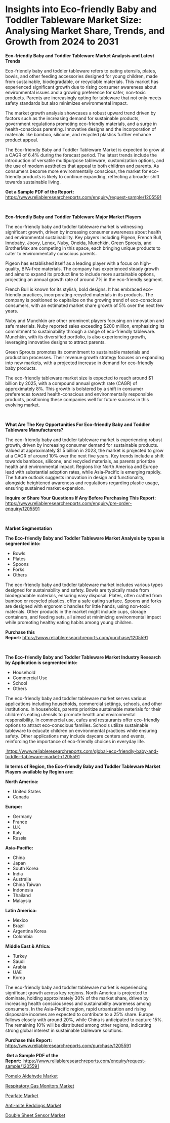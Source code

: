 <p><h1>Insights into Eco-friendly Baby and Toddler Tableware Market Size: Analysing Market Share, Trends, and Growth from 2024 to 2031</h1></p><p><strong>Eco-friendly Baby and Toddler Tableware Market Analysis and Latest Trends</strong></p>
<p><p>Eco-friendly baby and toddler tableware refers to eating utensils, plates, bowls, and other feeding accessories designed for young children, made from sustainable, biodegradable, or recyclable materials. This market has experienced significant growth due to rising consumer awareness about environmental issues and a growing preference for safer, non-toxic products. Parents are increasingly opting for tableware that not only meets safety standards but also minimizes environmental impact.</p><p>The market growth analysis showcases a robust upward trend driven by factors such as the increasing demand for sustainable products, government regulations promoting eco-friendly materials, and a surge in health-conscious parenting. Innovative designs and the incorporation of materials like bamboo, silicone, and recycled plastics further enhance product appeal.</p><p>The Eco-friendly Baby and Toddler Tableware Market is expected to grow at a CAGR of 6.4% during the forecast period. The latest trends include the introduction of versatile multipurpose tableware, customization options, and the use of modern aesthetics that appeal to both children and parents. As consumers become more environmentally conscious, the market for eco-friendly products is likely to continue expanding, reflecting a broader shift towards sustainable living.</p></p>
<p><strong>Get a Sample PDF of the Report:&nbsp;</strong> <a href="https://www.reliableresearchreports.com/enquiry/request-sample/1205591?utm_campaign=1479&utm_medium=2&utm_source=Github&utm_content=ia&utm_term=16102024&utm_id=eco-friendly-baby-and-toddler-tableware">https://www.reliableresearchreports.com/enquiry/request-sample/1205591</a></p>
<p>&nbsp;</p>
<p><strong>Eco-friendly Baby and Toddler Tableware Major Market Players</strong></p>
<p><p>The eco-friendly baby and toddler tableware market is witnessing significant growth, driven by increasing consumer awareness about health and environmental sustainability. Key players including Pigeon, French Bull, Innobaby, Joovy, Lenox, Nuby, Oneida, Munchkin, Green Sprouts, and BrotherMax are competing in this space, each bringing unique products to cater to environmentally conscious parents.</p><p>Pigeon has established itself as a leading player with a focus on high-quality, BPA-free materials. The company has experienced steady growth and aims to expand its product line to include more sustainable options, projecting an annual growth rate of around 7% in the eco-friendly segment.</p><p>French Bull is known for its stylish, bold designs. It has embraced eco-friendly practices, incorporating recycled materials in its products. The company is positioned to capitalize on the growing trend of eco-conscious consumers, with an estimated market share growth of 5% over the next few years.</p><p>Nuby and Munchkin are other prominent players focusing on innovation and safe materials. Nuby reported sales exceeding $200 million, emphasizing its commitment to sustainability through a range of eco-friendly tableware. Munchkin, with its diversified portfolio, is also experiencing growth, leveraging innovative designs to attract parents.</p><p>Green Sprouts promotes its commitment to sustainable materials and production processes. Their revenue growth strategy focuses on expanding into new markets, with a projected increase in demand for eco-friendly baby products.</p><p>The eco-friendly tableware market size is expected to reach around $1 billion by 2025, with a compound annual growth rate (CAGR) of approximately 8%. This growth is bolstered by a shift in consumer preferences toward health-conscious and environmentally responsible products, positioning these companies well for future success in this evolving market.</p></p>
<p>&nbsp;</p>
<p><strong>What Are The Key Opportunities For Eco-friendly Baby and Toddler Tableware Manufacturers?</strong></p>
<p><p>The eco-friendly baby and toddler tableware market is experiencing robust growth, driven by increasing consumer demand for sustainable products. Valued at approximately $1.5 billion in 2023, the market is projected to grow at a CAGR of around 10% over the next five years. Key trends include a shift towards bamboos, silicone, and recycled materials, as parents prioritize health and environmental impact. Regions like North America and Europe lead with substantial adoption rates, while Asia-Pacific is emerging rapidly. The future outlook suggests innovation in design and functionality, alongside heightened awareness and regulations regarding plastic usage, ensuring sustained market expansion.</p></p>
<p><strong>Inquire or Share Your Questions If Any Before Purchasing This Report:</strong> <a href="https://www.reliableresearchreports.com/enquiry/pre-order-enquiry/1205591?utm_campaign=1479&utm_medium=2&utm_source=Github&utm_content=ia&utm_term=16102024&utm_id=eco-friendly-baby-and-toddler-tableware">https://www.reliableresearchreports.com/enquiry/pre-order-enquiry/1205591</a></p>
<p>&nbsp;</p>
<p><strong>Market Segmentation</strong></p>
<p><strong>The Eco-friendly Baby and Toddler Tableware Market Analysis by types is segmented into:</strong></p>
<p><ul><li>Bowls</li><li>Plates</li><li>Spoons</li><li>Forks</li><li>Others</li></ul></p>
<p><p>The eco-friendly baby and toddler tableware market includes various types designed for sustainability and safety. Bowls are typically made from biodegradable materials, ensuring easy disposal. Plates, often crafted from bamboo or recycled plastics, offer a safe eating surface. Spoons and forks are designed with ergonomic handles for little hands, using non-toxic materials. Other products in the market might include cups, storage containers, and feeding sets, all aimed at minimizing environmental impact while promoting healthy eating habits among young children.</p></p>
<p><strong>Purchase this Report:&nbsp;</strong><a href="https://www.reliableresearchreports.com/purchase/1205591?utm_campaign=1479&utm_medium=2&utm_source=Github&utm_content=ia&utm_term=16102024&utm_id=eco-friendly-baby-and-toddler-tableware">https://www.reliableresearchreports.com/purchase/1205591</a></p>
<p>&nbsp;</p>
<p><strong>The Eco-friendly Baby and Toddler Tableware Market Industry Research by Application is segmented into:</strong></p>
<p><ul><li>Household</li><li>Commercial Use</li><li>School</li><li>Others</li></ul></p>
<p><p>The eco-friendly baby and toddler tableware market serves various applications including households, commercial settings, schools, and other institutions. In households, parents prioritize sustainable materials for their children's eating utensils to promote health and environmental responsibility. In commercial use, cafes and restaurants offer eco-friendly options to attract eco-conscious families. Schools utilize sustainable tableware to educate children on environmental practices while ensuring safety. Other applications may include daycare centers and events, reinforcing the importance of eco-friendly choices in everyday life.</p></p>
<p><a href="https://www.reliableresearchreports.com/global-eco-friendly-baby-and-toddler-tableware-market-r1205591?utm_campaign=1479&utm_medium=2&utm_source=Github&utm_content=ia&utm_term=16102024&utm_id=eco-friendly-baby-and-toddler-tableware">&nbsp;https://www.reliableresearchreports.com/global-eco-friendly-baby-and-toddler-tableware-market-r1205591</a></p>
<p><strong>In terms of Region, the Eco-friendly Baby and Toddler Tableware Market Players available by Region are:</strong></p>
<p>
    <p> <strong> North America: </strong>
        <ul>
            <li>United States</li>
            <li>Canada</li>
        </ul>
        </p> 
    <p> <strong> Europe: </strong>
        <ul>
            <li>Germany</li>
            <li>France</li>
            <li>U.K.</li>
            <li>Italy</li>
            <li>Russia</li>
        </ul>
        </p> 
    <p> <strong> Asia-Pacific: </strong>
        <ul>
            <li>China</li>
            <li>Japan</li>
            <li>South Korea</li>
            <li>India</li>
            <li>Australia</li>
            <li>China Taiwan</li>
            <li>Indonesia</li>
            <li>Thailand</li>
            <li>Malaysia</li>
        </ul>
        </p> 
    <p> <strong> Latin America: </strong>
        <ul>
            <li>Mexico</li>
            <li>Brazil</li>
            <li>Argentina Korea</li>
            <li>Colombia</li>
        </ul>
        </p> 
    <p> <strong> Middle East & Africa: </strong>
        <ul>
            <li>Turkey</li>
            <li>Saudi</li>
            <li>Arabia</li>
            <li>UAE</li>
            <li>Korea</li>
        </ul>
    </p>
    </p>
<p><p>The eco-friendly baby and toddler tableware market is experiencing significant growth across key regions. North America is projected to dominate, holding approximately 30% of the market share, driven by increasing health consciousness and sustainability awareness among consumers. In the Asia-Pacific region, rapid urbanization and rising disposable incomes are expected to contribute to a 25% share. Europe follows closely with around 20%, while China is anticipated to capture 15%. The remaining 10% will be distributed among other regions, indicating strong global interest in sustainable tableware solutions.</p></p>
<p><strong>Purchase this Report: </strong><a href="https://www.reliableresearchreports.com/purchase/1205591?utm_campaign=1479&utm_medium=2&utm_source=Github&utm_content=ia&utm_term=16102024&utm_id=eco-friendly-baby-and-toddler-tableware">https://www.reliableresearchreports.com/purchase/1205591</a></p>
<p>&nbsp;<strong>Get a Sample PDF of the Report:&nbsp;&nbsp;</strong><a href="https://www.reliableresearchreports.com/enquiry/request-sample/1205591?utm_campaign=1479&utm_medium=2&utm_source=Github&utm_content=ia&utm_term=16102024&utm_id=eco-friendly-baby-and-toddler-tableware">https://www.reliableresearchreports.com/enquiry/request-sample/1205591</a></p>
<p><strong></strong></p>
<p><p><a href="https://www.linkedin.com/pulse/pomelo-aldehyde-revenue-growth-report-2024-2031-research-reveal-odf1e?trk=public_post_embed_feed-article-content&utm_campaign=1479&utm_medium=2&utm_source=Github&utm_content=ia&utm_term=16102024&utm_id=eco-friendly-baby-and-toddler-tableware">Pomelo Aldehyde Market</a></p><p><a href="https://www.linkedin.com/pulse/respiratory-gas-monitors-market-global-trends-forecast-idnse?trk=public_post_embed_feed-article-content&utm_campaign=1479&utm_medium=2&utm_source=Github&utm_content=ia&utm_term=16102024&utm_id=eco-friendly-baby-and-toddler-tableware">Respiratory Gas Monitors Market</a></p><p><a href="https://www.linkedin.com/pulse/pearlate-industry-forecast-market-shifts-strategic-imperatives-2saqe?trk=public_post_embed_feed-article-content&utm_campaign=1479&utm_medium=2&utm_source=Github&utm_content=ia&utm_term=16102024&utm_id=eco-friendly-baby-and-toddler-tableware">Pearlate Market</a></p><p><a href="https://www.linkedin.com/pulse/anti-mite-beddings-market-research-report-forecast-growth-fpxde?trk=public_post_embed_feed-article-content&utm_campaign=1479&utm_medium=2&utm_source=Github&utm_content=ia&utm_term=16102024&utm_id=eco-friendly-baby-and-toddler-tableware">Anti-mite Beddings Market</a></p><p><a href="https://www.linkedin.com/pulse/evaluating-global-double-sheet-sensor-market-trends-growth-dyhme?trk=public_post_embed_feed-article-content&utm_campaign=1479&utm_medium=2&utm_source=Github&utm_content=ia&utm_term=16102024&utm_id=eco-friendly-baby-and-toddler-tableware">Double Sheet Sensor Market</a></p></p>